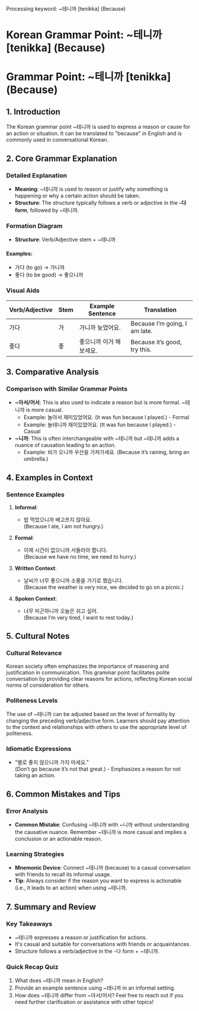 Processing keyword: ~테니까 [tenikka] (Because)
# Korean Grammar Point: ~테니까 [tenikka] (Because)
# Grammar Point: ~테니까 [tenikka] (Because)
## 1. Introduction
The Korean grammar point ~테니까 is used to express a reason or cause for an action or situation. It can be translated to "because" in English and is commonly used in conversational Korean. 
## 2. Core Grammar Explanation
### Detailed Explanation
- **Meaning**: ~테니까 is used to reason or justify why something is happening or why a certain action should be taken. 
- **Structure**: The structure typically follows a verb or adjective in the **-다 form**, followed by ~테니까.
### Formation Diagram
- **Structure**: Verb/Adjective stem + ~테니까
#### Examples:
- 가다 (to go) → 가니까
- 좋다 (to be good) → 좋으니까
### Visual Aids
| Verb/Adjective | Stem | Example Sentence               | Translation                   |
|----------------|------|-------------------------------|-------------------------------|
| 가다           | 가   | 가니까 늦었어요.               | Because I’m going, I am late. |
| 좋다           | 좋   | 좋으니까 이거 해보세요.       | Because it’s good, try this. |
## 3. Comparative Analysis
### Comparison with Similar Grammar Points
- **~아서/어서**: This is also used to indicate a reason but is more formal. ~테니까 is more casual.
  - Example: 놀아서 재미있었어요. (It was fun because I played.) - Formal
  - Example: 놀테니까 재미있었어요. (It was fun because I played.) - Casual
- **~니까**: This is often interchangeable with ~테니까 but ~테니까 adds a nuance of causation leading to an action.
  - Example: 비가 오니까 우산을 가져가세요. (Because it’s raining, bring an umbrella.)
## 4. Examples in Context
### Sentence Examples
1. **Informal**: 
   - 밥 먹었으니까 배고프지 않아요.  
   (Because I ate, I am not hungry.)
   
2. **Formal**: 
   - 이제 시간이 없으니까 서둘러야 합니다.  
   (Because we have no time, we need to hurry.)
   
3. **Written Context**:
   - 날씨가 너무 좋으니까 소풍을 가기로 했습니다.  
   (Because the weather is very nice, we decided to go on a picnic.)
4. **Spoken Context**:
   - 너무 피곤하니까 오늘은 쉬고 싶어.  
   (Because I’m very tired, I want to rest today.)
## 5. Cultural Notes
### Cultural Relevance
Korean society often emphasizes the importance of reasoning and justification in communication. This grammar point facilitates polite conversation by providing clear reasons for actions, reflecting Korean social norms of consideration for others.
### Politeness Levels
The use of ~테니까 can be adjusted based on the level of formality by changing the preceding verb/adjective form. Learners should pay attention to the context and relationships with others to use the appropriate level of politeness.
### Idiomatic Expressions
- "별로 좋지 않으니까 가지 마세요."  
  (Don’t go because it’s not that great.) - Emphasizes a reason for not taking an action.
## 6. Common Mistakes and Tips
### Error Analysis
- **Common Mistake**: Confusing ~테니까 with ~니까 without understanding the causative nuance. Remember ~테니까 is more casual and implies a conclusion or an actionable reason.
  
### Learning Strategies
- **Mnemonic Device**: Connect ~테니까 (because) to a casual conversation with friends to recall its informal usage.
- **Tip**: Always consider if the reason you want to express is actionable (i.e., it leads to an action) when using ~테니까.
## 7. Summary and Review
### Key Takeaways
- ~테니까 expresses a reason or justification for actions.
- It's casual and suitable for conversations with friends or acquaintances.
- Structure follows a verb/adjective in the -다 form + ~테니까.
### Quick Recap Quiz
1. What does ~테니까 mean in English?
2. Provide an example sentence using ~테니까 in an informal setting.
3. How does ~테니까 differ from ~아서/어서?
Feel free to reach out if you need further clarification or assistance with other topics!
